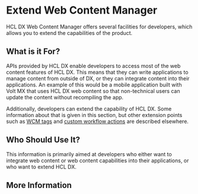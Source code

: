 # Extend Web Content Manager

HCL DX Web Content Manager offers several facilities for developers, which allows you to extend the capabilities of the product.

## What is it For?

APIs provided by HCL DX enable developers to access most of the web content features of HCL DX. This means that they can write applications to manage content from outside of DX, or they can integrate content into their applications. An example of this would be a mobile application built with Volt MX that uses HCL DX web content so that non-technical users can update the content without recompiling the app.

Additionally, developers can extend the capability of HCL DX. Some information about that is given in this section, but other extension points such as [WCM tags](../wcm_authoring/authoring_portlet/content_management_artifacts/tags/index.md) and [custom workflow actions](../wcm_authoring/authoring_portlet/change_management/workflow/workflow_stages_actions/index.md) are described elsewhere.


## Who Should Use It?

This information is primarily aimed at developers who either want to integrate web content or web content capabilities into their applications, or who want to extend HCL DX.

## More Information